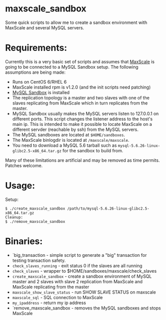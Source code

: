 # maxscale_sandbox
Some quick scripts to allow me to create a sandbox environment with MaxScale and several MySQL servers.

# Requirements:

Currently this is a very basic set of scripts and assumes that [MaxScale](https://mariadb.com/products/mariadb-maxscale) is going to be connected to a MySQL Sandbox setup.
The following assumptions are being made:
* Runs on CentOS 6/RHEL 6
* MaxScale installed rpm is v1.2.0 (and the init scripts need patching)
* [MySQL Sandbox](http://mysqlsandbox.net/) is installed
* The replication topology is a master and two slaves with one of the slaves replicating from MaxScale which in turn replicates from the master.
* MySQL Sandbox usually makes the MySQL servers listen to 127.0.0.1 on different ports. This script changes the listener address to the host's main ip. This is intended to make it possible to locate MaxScale on a different servder (reachable by ssh) from the MySQL servers.
* The MySQL sandboxes are located at `$HOME/sandboxes`.
* The MaxScale binlogdir is located at `/maxscale/maxscale`.
* You need to download a MySQL 5.6 tarball such as `mysql-5.6.26-linux-glibc2.5-x86_64.tar.gz` for the sandbox to build from.

Many of these limitations are artificial and may be removed as time permits. Patches welcome.

# Usage:

Setup:
```
$ ./create_maxscale_sandbox /path/to/mysql-5.6.26-linux-glibc2.5-x86_64.tar.gz
Cleanup:
$ ./remove_maxscale_sandbox
```

# Binaries:
* `big_transaction - simple script to generate a "big" transaction for testing transaction safety.
* `check_slaves_running` - exit status 0 if the slaves are all running
* `check_slaves` - wrapper to $HOME/sandboxes/maxscale/check_slaves
* `create_maxscale_sandbox` - create a sandbox environment of MySQL master and 2 slaves with slave 2 replication from MaxScale and MaxScale replicating from the master
* `maxscale_show_slave_status` - run SHOW SLAVE STATUS on maxscale
* `maxscale_sql` - SQL connection to MaxScale
* `my_ipaddress` - return my ip address
* `remove_maxscale_sandbox - removes the MySQL sandboxes and stops MaxScale

